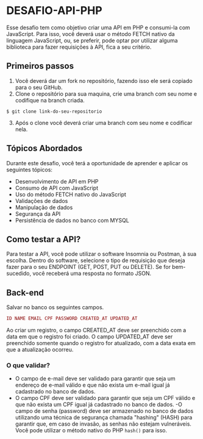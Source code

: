 # DESAFIO-API-PHP

Esse desafio tem como objetivo criar uma API em PHP e consumi-la com JavaScript. Para isso, você deverá usar o método FETCH nativo da linguagem JavaScript, ou, se preferir, pode optar por utilizar alguma biblioteca para fazer requisições à API, fica a seu critério.

## Primeiros passos

1. Você deverá dar um fork no repositório, fazendo isso ele será copiado para o seu GitHub.
2. Clone o repositório para sua maquina, crie uma branch com seu nome e codifique na branch criada.
```
$ git clone link-do-seu-repositorio
```
3. Após o clone você deverá criar uma branch com seu nome e codificar nela.

## Tópicos Abordados

Durante este desafio, você terá a oportunidade de aprender e aplicar os seguintes tópicos:

- Desenvolvimento de API em PHP
- Consumo de API com JavaScript
- Uso do método FETCH nativo do JavaScript
- Validações de dados
- Manipulação de dados
- Segurança da API
- Persistência de dados no banco com MYSQL

## Como testar a API?

Para testar a API, você pode utilizar o software Insomnia ou Postman, à sua escolha. Dentro do software, selecione o tipo de requisição que deseja fazer para o seu ENDPOINT (GET, POST, PUT ou DELETE). Se for bem-sucedido, você receberá uma resposta no formato JSON.

## Back-end

Salvar no banco os seguintes campos. 
```php
ID NAME EMAIL CPF PASSWORD CREATED_AT UPDATED_AT
```
Ao criar um registro, o campo CREATED_AT deve ser preenchido com a data em que o registro foi criado. O campo UPDATED_AT deve ser preenchido somente quando o registro for atualizado, com a data exata em que a atualização ocorreu.

### O que validar?

- O campo de e-mail deve ser validado para garantir que seja um endereço de e-mail válido e que não exista um e-mail igual já cadastrado no banco de dados.
- O campo CPF deve ser validado para garantir que seja um CPF válido e que não exista um CPF igual já cadastrado no banco de dados.
-O campo de senha (password) deve ser armazenado no banco de dados utilizando uma técnica de segurança chamada "hashing" (HASH) para garantir que, em caso de invasão, as senhas não estejam vulneráveis. Você pode utilizar o método nativo do PHP ```hash()``` para isso.

